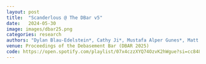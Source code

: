 ```yaml
---
layout: post
title:  "Scanderlous @ The DBar v5"
date:   2024-05-30
image: images/dbar25.png
categories: research    
authors: "Dylan Blau-Edelstein*, Cathy Ji*, Mustafa Alper Gunes*, Matt Schulz*, Stefan Clarke*, Samuel Day-Weiss*, Alexander Raistrick* (*equal contribution)"
venue: Proceedings of the Debasement Bar (DBAR 2025)
code: https://open.spotify.com/playlist/07x4czzXYQ74OzvK2hWgue?si=cc848c036e684e4e
---
```

    